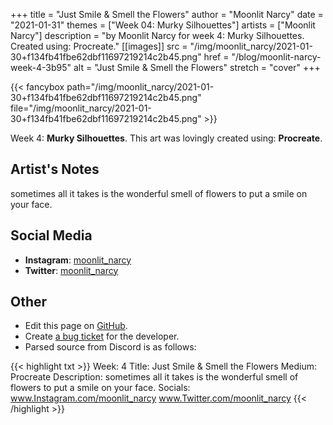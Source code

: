 +++
title =       "Just Smile & Smell the Flowers"
author =      "Moonlit Narcy"
date =        "2021-01-31"
themes =      ["Week 04: Murky Silhouettes"]
artists =     ["Moonlit Narcy"]
description = "by Moonlit Narcy for week 4: Murky Silhouettes. Created using: Procreate."
[[images]]
              src = "/img/moonlit_narcy/2021-01-30+f134fb41fbe62dbf11697219214c2b45.png"
              href = "/blog/moonlit-narcy-week-4-3b95"
              alt = "Just Smile & Smell the Flowers"
              stretch = "cover"
+++


{{< fancybox path="/img/moonlit_narcy/2021-01-30+f134fb41fbe62dbf11697219214c2b45.png" file="/img/moonlit_narcy/2021-01-30+f134fb41fbe62dbf11697219214c2b45.png" >}}


Week 4: **Murky Silhouettes**. This art was lovingly created using: **Procreate**.

## Artist's Notes

sometimes all it takes is the wonderful smell of flowers to put a smile on your face.

## Social Media

- **Instagram**: <a href='https://instagram.com/moonlit_narcy' target='_blank'>moonlit_narcy</a>
- **Twitter**: <a href='https://twitter.com/moonlit_narcy' target='_blank'>moonlit_narcy</a>


## Other

- Edit this page on [GitHub](https://github.com/teaminkling/web-refresh/edit/main/blog/content/blog/moonlit-narcy-week-4-3b95.md).
- Create [a bug ticket](https://github.com/teaminkling/web-refresh/issues/new?assignees=&labels=bug&template=problem-report.md&title=) for the developer.
- Parsed source from Discord is as follows:

{{< highlight txt >}}
Week: 4
Title: Just Smile & Smell the Flowers
Medium: Procreate
Description: sometimes all it takes is the wonderful smell of flowers to put a smile on your face.
Socials: www.Instagram.com/moonlit_narcy 
www.Twitter.com/moonlit_narcy
{{< /highlight >}}